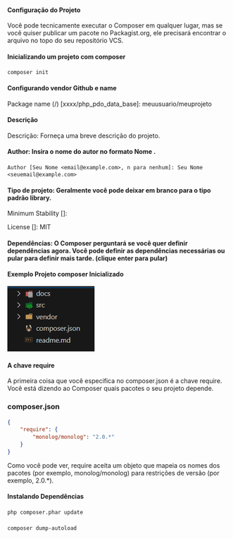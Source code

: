 #### Configuração do Projeto


<p>Você pode tecnicamente executar o Composer em qualquer lugar, mas se você quiser publicar um pacote no Packagist.org, ele precisará encontrar o arquivo no topo do seu repositório VCS.</p>

#### Inicializando um projeto com composer
```shell
composer init
```

#### Configurando vendor Github e name

Package name (<vendor>/<name>) [xxxx/php_pdo_data_base]: meuusuario/meuprojeto

#### Descrição 

Descrição: Forneça uma breve descrição do projeto.

#### Author: Insira o nome do autor no formato Nome <email>.
```shell
Author [Seu Nome <email@example.com>, n para nenhum]: Seu Nome <seuemail@example.com>

```
#### Tipo de projeto: Geralmente você pode deixar em branco para o tipo padrão library.
Minimum Stability []: 

License []: MIT

#### Dependências: O Composer perguntará se você quer definir dependências agora. Você pode definir as dependências necessárias ou pular para definir mais tarde. (clique enter para pular)

#### Exemplo Projeto composer Inicializado 
![alt text](image-4.png)
#### A chave require

A primeira coisa que você especifica no composer.json é a chave require. Você está dizendo ao Composer quais pacotes o seu projeto depende.

### composer.json

```json
{
    "require": {
        "monolog/monolog": "2.0.*"
    }
}
```

Como você pode ver, require aceita um objeto que mapeia os nomes dos pacotes (por exemplo, monolog/monolog) para restrições de versão (por exemplo, 2.0.*).

#### Instalando Dependências
```shell
php composer.phar update
```


#### 
```shell
composer dump-autoload
```